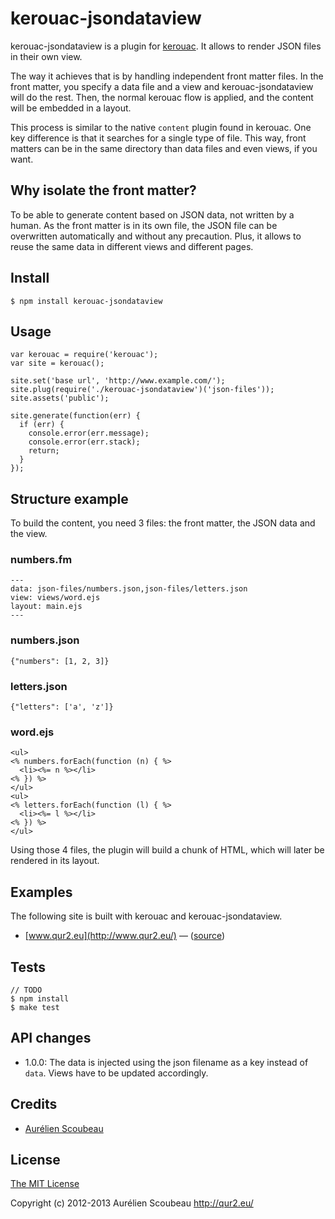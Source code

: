 # kerouac-jsondataview

kerouac-jsondataview is a plugin for [kerouac](https://github.com/jaredhanson/kerouac). It allows to render JSON files in their own view.

The way it achieves that is by handling independent front matter files. In the front matter, you specify a data file and a view and kerouac-jsondataview will do the rest. Then, the normal kerouac flow is applied, and the content will be embedded in a layout.

This process is similar to the native `content` plugin found in kerouac. One key difference is that it searches for a single type of file. This way, front matters can be in the same directory than data files and even views, if you want.


## Why isolate the front matter?

To be able to generate content based on JSON data, not written by a human. As the front matter is in its own file, the JSON file can be overwritten automatically and without any precaution.
Plus, it allows to reuse the same data in different views and different pages.


## Install

    $ npm install kerouac-jsondataview


## Usage

    var kerouac = require('kerouac');
    var site = kerouac();

    site.set('base url', 'http://www.example.com/');
    site.plug(require('./kerouac-jsondataview')('json-files'));
    site.assets('public');

    site.generate(function(err) {
      if (err) {
        console.error(err.message);
        console.error(err.stack);
        return;
      }
    });


## Structure example

To build the content, you need 3 files: the front matter, the JSON data and the view.

### numbers.fm

    ---
    data: json-files/numbers.json,json-files/letters.json
    view: views/word.ejs
    layout: main.ejs
    ---

### numbers.json

    {"numbers": [1, 2, 3]}

### letters.json

    {"letters": ['a', 'z']}

### word.ejs

    <ul>
    <% numbers.forEach(function (n) { %>
      <li><%= n %></li>
    <% }) %>
    </ul>
    <ul>
    <% letters.forEach(function (l) { %>
      <li><%= l %></li>
    <% }) %>
    </ul>

Using those 4 files, the plugin will build a chunk of HTML, which will later be rendered in its layout.


## Examples

The following site is built with kerouac and kerouac-jsondataview.

- [www.qur2.eu](http://www.qur2.eu/) — ([source](https://github.com/jaredhanson/www.qur2.eu))


## Tests

    // TODO
    $ npm install
    $ make test


## API changes

- 1.0.0: The data is injected using the json filename as a key instead of ``data``. Views have to be updated accordingly.


## Credits

  - [Aurélien Scoubeau](http://github.com/qur2)


## License

[The MIT License](http://opensource.org/licenses/MIT)

Copyright (c) 2012-2013 Aurélien Scoubeau <http://qur2.eu/>